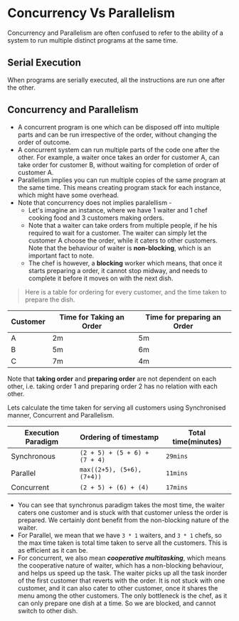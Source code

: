 # Concurrency Vs Parallelism

Concurrency and Parallelism are often confused to refer to the ability of a system to run multiple distinct programs at the same time.

## Serial Execution

When programs are serially executed, all the instructions are run one after the other.


## Concurrency and Parallelism

* A concurrent program is one which can be disposed off into multiple parts and can be run irrespective of the order, without changing the order of outcome.
* A concurrent system can run multiple parts of the code one after the other. For example, a waiter once takes an order for customer A, can take order for customer B, without waiting for completion of order of customer A.
* Parallelism implies you can run multiple copies of the same program at the same time. This means creating program stack for each instance, which might have some overhead.
* Note that concurrency does not implies paralellism - 
  * Let's imagine an instance, where we have 1 waiter and 1 chef cooking food and 3 customers making orders.
  *  Note that a waiter can take orders from multiple people, if he his required to wait for a customer. The waiter can simply let the customer A choose the order, while it caters to other customers. Note that the behaviour of waiter is **non-blocking**, which is an important fact to note. 
  *  The chef is however, a **blocking** worker which means, that once it starts preparing a order, it cannot stop midway, and needs to complete it before it moves on with the next dish.

> Here is a table for ordering for every customer, and the time taken to prepare the dish.
 
| Customer   |Time for Taking an Order|Time for preparing an Order| 
|---|---|---|
|A|2m|5m|   |   
|B|5m|6m|   |   
|C|7m|4m|   |

Note that **taking order** and **preparing order** are not dependent on each other, i.e. taking order 1 and preparing order 2 has no relation with each other.

Lets calculate the time taken for serving all customers using Synchronised manner, Concurrent and Parallelism.

| Execution Paradigm   |Ordering of timestamp|Total time(minutes)| 
|---|---|---|
|Synchronous|`(2 + 5) + (5 + 6) + (7 + 4)`|`29mins`|   
|Parallel|`max((2+5), (5+6), (7+4))`|`11mins`|   
|Concurrent|`(2 + 5) + (6) + (4)`|`17mins`|

* You can see that synchronus paradigm takes the most time, the waiter caters one customer and is stuck with that customer unless the order is prepared. We certainly dont benefit from the non-blocking nature of the waiter.
* For Parallel, we mean that we have `3 * 1` waiters, and `3 * 1` chefs, so the max time taken is total time taken to serve all the customers. This is as efficient as it can be.
* For concurrent, we also mean ***cooperative multitasking***, which means the cooperative nature of waiter, which has a non-blocking behaviour, and helps us speed up the task. The waiter picks up all the task inorder of the first customer that reverts with the order. It is not stuck with one customer, and it can also cater to other customer, once it shares the menu among the other customers. The only bottleneck is the chef, as it can only prepare one dish at a time. So we are blocked, and cannot switch to other dish.





